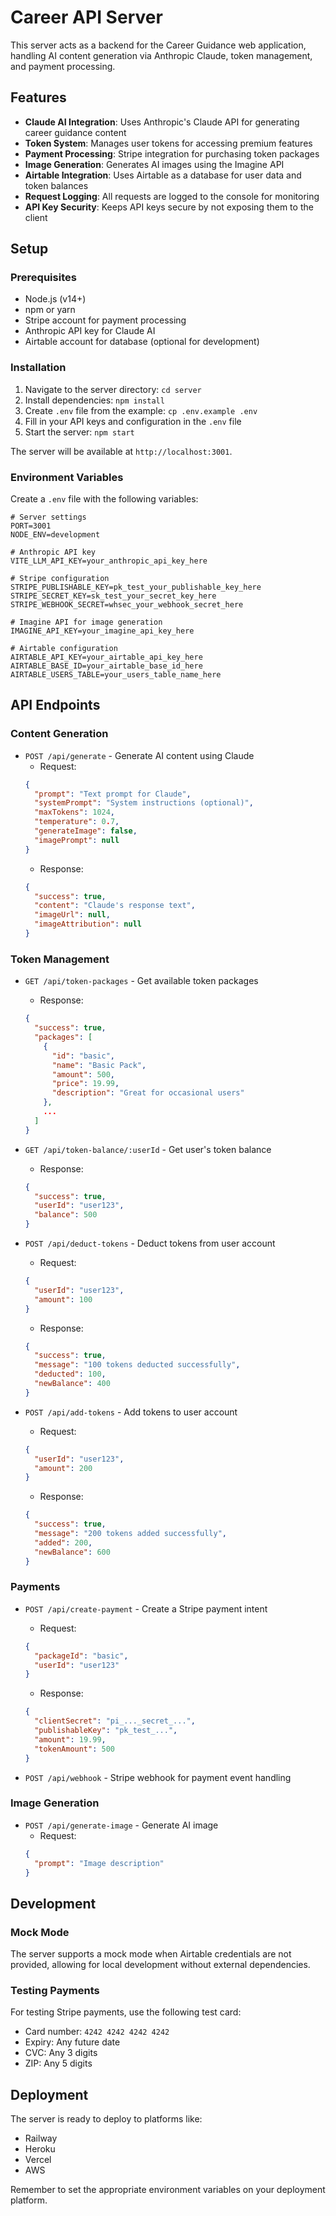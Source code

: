 # Career API Server

This server acts as a backend for the Career Guidance web application, handling AI content generation via Anthropic Claude, token management, and payment processing.

## Features

- **Claude AI Integration**: Uses Anthropic's Claude API for generating career guidance content
- **Token System**: Manages user tokens for accessing premium features
- **Payment Processing**: Stripe integration for purchasing token packages
- **Image Generation**: Generates AI images using the Imagine API
- **Airtable Integration**: Uses Airtable as a database for user data and token balances
- **Request Logging**: All requests are logged to the console for monitoring
- **API Key Security**: Keeps API keys secure by not exposing them to the client

## Setup

### Prerequisites

- Node.js (v14+)
- npm or yarn
- Stripe account for payment processing
- Anthropic API key for Claude AI
- Airtable account for database (optional for development)

### Installation

1. Navigate to the server directory: `cd server`
2. Install dependencies: `npm install`
3. Create `.env` file from the example: `cp .env.example .env`
4. Fill in your API keys and configuration in the `.env` file
5. Start the server: `npm start`

The server will be available at `http://localhost:3001`.

### Environment Variables

Create a `.env` file with the following variables:

```
# Server settings
PORT=3001
NODE_ENV=development

# Anthropic API key
VITE_LLM_API_KEY=your_anthropic_api_key_here

# Stripe configuration
STRIPE_PUBLISHABLE_KEY=pk_test_your_publishable_key_here
STRIPE_SECRET_KEY=sk_test_your_secret_key_here
STRIPE_WEBHOOK_SECRET=whsec_your_webhook_secret_here

# Imagine API for image generation
IMAGINE_API_KEY=your_imagine_api_key_here

# Airtable configuration
AIRTABLE_API_KEY=your_airtable_api_key_here
AIRTABLE_BASE_ID=your_airtable_base_id_here
AIRTABLE_USERS_TABLE=your_users_table_name_here
```

## API Endpoints

### Content Generation

- `POST /api/generate` - Generate AI content using Claude
  - Request:
  ```json
  {
    "prompt": "Text prompt for Claude",
    "systemPrompt": "System instructions (optional)",
    "maxTokens": 1024,
    "temperature": 0.7,
    "generateImage": false,
    "imagePrompt": null
  }
  ```
  - Response:
  ```json
  {
    "success": true,
    "content": "Claude's response text",
    "imageUrl": null,
    "imageAttribution": null
  }
  ```

### Token Management

- `GET /api/token-packages` - Get available token packages
  - Response:
  ```json
  {
    "success": true,
    "packages": [
      {
        "id": "basic",
        "name": "Basic Pack",
        "amount": 500,
        "price": 19.99,
        "description": "Great for occasional users"
      },
      ...
    ]
  }
  ```

- `GET /api/token-balance/:userId` - Get user's token balance
  - Response:
  ```json
  {
    "success": true,
    "userId": "user123",
    "balance": 500
  }
  ```

- `POST /api/deduct-tokens` - Deduct tokens from user account
  - Request:
  ```json
  {
    "userId": "user123",
    "amount": 100
  }
  ```
  - Response:
  ```json
  {
    "success": true,
    "message": "100 tokens deducted successfully",
    "deducted": 100,
    "newBalance": 400
  }
  ```

- `POST /api/add-tokens` - Add tokens to user account
  - Request:
  ```json
  {
    "userId": "user123",
    "amount": 200
  }
  ```
  - Response:
  ```json
  {
    "success": true,
    "message": "200 tokens added successfully",
    "added": 200,
    "newBalance": 600
  }
  ```

### Payments

- `POST /api/create-payment` - Create a Stripe payment intent
  - Request:
  ```json
  {
    "packageId": "basic",
    "userId": "user123"
  }
  ```
  - Response:
  ```json
  {
    "clientSecret": "pi_..._secret_...",
    "publishableKey": "pk_test_...",
    "amount": 19.99,
    "tokenAmount": 500
  }
  ```

- `POST /api/webhook` - Stripe webhook for payment event handling

### Image Generation

- `POST /api/generate-image` - Generate AI image
  - Request:
  ```json
  {
    "prompt": "Image description"
  }
  ```

## Development

### Mock Mode

The server supports a mock mode when Airtable credentials are not provided, allowing for local development without external dependencies.

### Testing Payments

For testing Stripe payments, use the following test card:
- Card number: `4242 4242 4242 4242`
- Expiry: Any future date
- CVC: Any 3 digits
- ZIP: Any 5 digits

## Deployment

The server is ready to deploy to platforms like:
- Railway
- Heroku
- Vercel
- AWS

Remember to set the appropriate environment variables on your deployment platform.